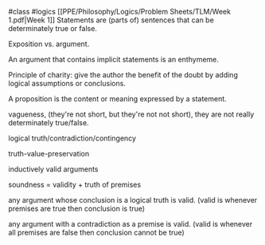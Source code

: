 #class #logics
[[PPE/Philosophy/Logics/Problem Sheets/TLM/Week 1.pdf|Week 1]]
Statements are (parts of) sentences that can be determinately true or false.

Exposition vs. argument.

An argument that contains implicit statements is an enthymeme.

Principle of charity: give the author the benefit of the doubt by adding logical assumptions or conclusions.

A proposition is the content or meaning expressed by a statement.

  

vagueness, (they're not short, but they're not not short), they are not really determinately true/false.

logical truth/contradiction/contingency

truth-value-preservation

inductively valid arguments

soundness = validity + truth of premises

any argument whose conclusion is a logical truth is valid. (valid is whenever premises are true then conclusion is true)

any argument with a contradiction as a premise is valid. (valid is whenever all premises are false then conclusion cannot be true)
